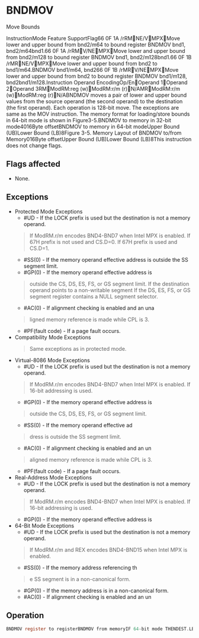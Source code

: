 # BNDMOV

Move Bounds

InstructionMode Feature SupportFlag66 0F 1A /rRMNE/VMPXMove lower and upper bound from bnd2/m64 to bound register BNDMOV bnd1, bnd2/m64bnd1.66 0F 1A /rRMV/NEMPXMove lower and upper bound from bnd2/m128 to bound register BNDMOV bnd1, bnd2/m128bnd1.66 0F 1B /rMRNE/VMPXMove lower and upper bound from bnd2 to bnd1/m64.BNDMOV bnd1/m64, bnd266 0F 1B /rMRV/NEMPXMove lower and upper bound from bnd2 to bound register BNDMOV bnd1/m128, bnd2bnd1/m128.Instruction Operand EncodingOp/EnOperand 1Operand 2Operand 3RMModRM:reg (w)ModRM:r/m (r)N/AMRModRM:r/m (w)ModRM:reg (r)N/ABNDMOV moves a pair of lower and upper bound values from the source operand (the second operand) to the destination (the first operand).
Each operation is 128-bit move.
The exceptions are same as the MOV instruction.
The memory format for loading/store bounds in 64-bit mode is shown in Figure3-5.BNDMOV to memory in 32-bit mode4016Byte offsetBNDMOV to memory in 64-bit modeUpper Bound (UB)Lower Bound (LB)8Figure 3-5.
 Memory Layout of BNDMOV to/from Memory016Byte offsetUpper Bound (UB)Lower Bound (LB)8This instruction does not change flags.

## Flags affected

- None.

## Exceptions

- Protected Mode Exceptions
  - #UD - If the LOCK prefix is used but the destination is not a memory operand.
  > If ModRM.r/m encodes BND4-BND7 when Intel MPX is enabled.
  > If 67H prefix is not used and CS.D=0.
  > If 67H prefix is used and CS.D=1.
  - #SS(0) - If the memory operand effective address is outside the SS segment limit.
  - #GP(0) - If the memory operand effective address is
  > outside the CS, DS, ES, FS, or GS segment limit.
  > If the destination operand points to a non-writable segment
  > If the DS, ES, FS, or GS segment register contains a NULL segment selector.
  - #AC(0) - If alignment checking is enabled and an una
  > ligned memory reference is made while CPL is 3.
  - #PF(fault code) - If a page fault occurs.
- Compatibility Mode Exceptions
  > Same exceptions as in protected mode.
- Virtual-8086 Mode Exceptions
  - #UD - If the LOCK prefix is used but the destination is not a memory operand.
  > If ModRM.r/m encodes BND4-BND7 when Intel MPX is enabled.
  > If 16-bit addressing is used.
  - #GP(0) - If the memory operand effective address is
  > outside the CS, DS, ES, FS, or GS segment limit.
  - #SS(0) - If the memory operand effective ad
  > dress is outside the SS segment limit.
  - #AC(0) - If alignment checking is enabled and an un
  > aligned memory reference is made while CPL is 3.
  - #PF(fault code) - If a page fault occurs.
- Real-Address Mode Exceptions
  - #UD - If the LOCK prefix is used but the destination is not a memory operand.
  > If ModRM.r/m encodes BND4-BND7 when Intel MPX is enabled.
  > If 16-bit addressing is used.
  - #GP(0) - If the memory operand effective address is
- 64-Bit Mode Exceptions
  - #UD - If the LOCK prefix is used but the destination is not a memory operand.
  > If ModRM.r/m and REX encodes BND4-BND15 when Intel MPX is enabled.
  - #SS(0) - If the memory address referencing th
  > e SS segment is in a non-canonical form.
  - #GP(0) - If the memory address is in a non-canonical form.
  - #AC(0) - If alignment checking is enabled and an un

## Operation

```C
BNDMOV register to registerBNDMOV from memoryIF 64-bit mode THENDEST.LB := LOAD_QWORD(SRC); DEST.UB := LOAD_QWORD(SRC+8); ELSEDEST.LB := LOAD_DWORD_ZERO_EXT(SRC); DEST.UB := LOAD_DWORD_ZERO_EXT(SRC+4); FI;BNDMOV to memoryIF 64-bit mode THENDEST[63:0] := SRC.LB; DEST[127:64] := SRC.UB; ELSEDEST[31:0] := SRC.LB; DEST[63:32] := SRC.UB; FI;Intel C/C++ Compiler Intrinsic EquivalentBNDMOV void * _bnd_copy_ptr_bounds(const void *q, const void *r)
```
